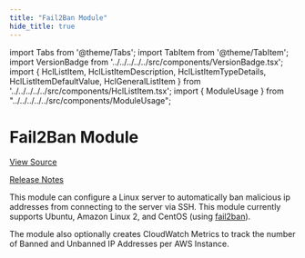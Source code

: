 ```yaml
---
title: "Fail2Ban Module"
hide_title: true
---
```


import Tabs from '@theme/Tabs';
import TabItem from '@theme/TabItem';
import VersionBadge from '../../../../../src/components/VersionBadge.tsx';
import { HclListItem, HclListItemDescription, HclListItemTypeDetails, HclListItemDefaultValue, HclGeneralListItem } from '../../../../../src/components/HclListItem.tsx';
import { ModuleUsage } from "../../../../../src/components/ModuleUsage";

<VersionBadge repoTitle="Security Modules" version="0.75.5" lastModifiedVersion="0.74.2"/>

# Fail2Ban Module

<a href="https://github.com/gruntwork-io/terraform-aws-security/tree/v0.75.5/modules/fail2ban" className="link-button" title="View the source code for this module in GitHub.">View Source</a>

<a href="https://github.com/gruntwork-io/terraform-aws-security/releases/tag/v0.74.2" className="link-button" title="Release notes for only versions which impacted this module.">Release Notes</a>

This module can configure a Linux server to automatically ban malicious ip addresses from connecting to the server
via SSH. This module currently supports Ubuntu, Amazon Linux 2, and CentOS (using
[fail2ban](https://www.fail2ban.org)).

The module also optionally creates CloudWatch Metrics to track the number of Banned and Unbanned IP Addresses per AWS
Instance.

<!-- ##DOCS-SOURCER-START
{
  "originalSources": [
    "https://github.com/gruntwork-io/terraform-aws-security/tree/v0.75.5/modules/fail2ban/readme.md",
    "https://github.com/gruntwork-io/terraform-aws-security/tree/v0.75.5/modules/fail2ban/variables.tf",
    "https://github.com/gruntwork-io/terraform-aws-security/tree/v0.75.5/modules/fail2ban/outputs.tf"
  ],
  "sourcePlugin": "module-catalog-api",
  "hash": "5f21ee4e519f6caeeb1ecb56535b22bf"
}
##DOCS-SOURCER-END -->
